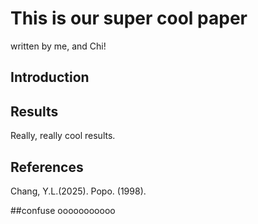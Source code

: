 # This is our super cool paper
written by me, and Chi!

## Introduction

## Results

Really, really cool results.


## References
Chang, Y.L.(2025).
Popo. (1998).

##confuse
ooooooooooo
